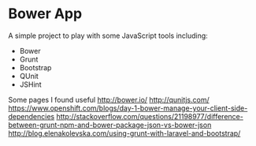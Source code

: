 Bower App
=====

A simple project to play with some JavaScript tools including:
* Bower
* Grunt
* Bootstrap
* QUnit
* JSHint

Some pages I found useful
http://bower.io/
http://qunitjs.com/
https://www.openshift.com/blogs/day-1-bower-manage-your-client-side-dependencies
http://stackoverflow.com/questions/21198977/difference-between-grunt-npm-and-bower-package-json-vs-bower-json
http://blog.elenakolevska.com/using-grunt-with-laravel-and-bootstrap/
